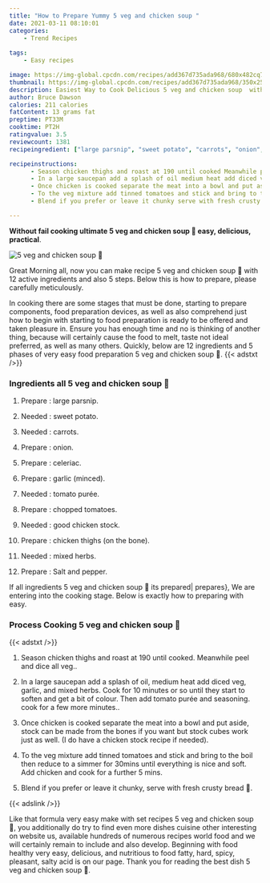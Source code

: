 ```yaml
---
title: "How to Prepare Yummy 5 veg and chicken soup "
date: 2021-03-11 08:10:01
categories:
    - Trend Recipes
    
tags:
    - Easy recipes

image: https://img-global.cpcdn.com/recipes/add367d735ada968/680x482cq70/5-veg-and-chicken-soup-🥣-recipe-main-photo.jpg
thumbnail: https://img-global.cpcdn.com/recipes/add367d735ada968/350x250cq70/5-veg-and-chicken-soup-🥣-recipe-main-photo.jpg
description: Easiest Way to Cook Delicious 5 veg and chicken soup  with 12 ingredients and 5 stages of easy cooking.
author: Bruce Dawson
calories: 211 calories
fatContent: 13 grams fat
preptime: PT33M
cooktime: PT2H
ratingvalue: 3.5
reviewcount: 1381
recipeingredient: ["large parsnip", "sweet potato", "carrots", "onion", "celeriac", "garlic minced", "tomato pure", "chopped tomatoes", "good chicken stock", "chicken thighs on the bone", "mixed herbs", "Salt and pepper"]

recipeinstructions: 
      - Season chicken thighs and roast at 190 until cooked Meanwhile peel and dice all veg 
      - In a large saucepan add a splash of oil medium heat add diced veg garlic and mixed herbs Cook for 10 minutes or so until they start to soften and get a bit of colour Then add tomato pure and seasoning cook for a few more minutes 
      - Once chicken is cooked separate the meat into a bowl and put aside stock can be made from the bones if you want but stock cubes work just as well I do have a chicken stock recipe if needed 
      - To the veg mixture add tinned tomatoes and stick and bring to the boil then reduce to a simmer for 30mins until everything is nice and soft Add chicken and cook for a further 5 mins 
      - Blend if you prefer or leave it chunky serve with fresh crusty bread 

---
```




**Without fail cooking ultimate 5 veg and chicken soup 🥣 easy, delicious, practical**. 


![5 veg and chicken soup 🥣](https://img-global.cpcdn.com/recipes/add367d735ada968/680x482cq70/5-veg-and-chicken-soup-🥣-recipe-main-photo.jpg "5 veg and chicken soup 🥣")




Great Morning all, now you can make recipe 5 veg and chicken soup 🥣 with 12 active ingredients and also 5 steps. Below this is how to prepare, please carefully meticulously.

In cooking there are some stages that must be done, starting to prepare components, food preparation devices, as well as also comprehend just how to begin with starting to food preparation is ready to be offered and taken pleasure in. Ensure you has enough time and no is thinking of another thing, because will certainly cause the food to melt, taste not ideal preferred, as well as many others. Quickly, below are 12 ingredients and 5 phases of very easy food preparation 5 veg and chicken soup 🥣.
{{< adstxt />}}

### Ingredients all 5 veg and chicken soup 🥣


1. Prepare  : large parsnip.

1. Needed  : sweet potato.

1. Needed  : carrots.

1. Prepare  : onion.

1. Prepare  : celeriac.

1. Prepare  : garlic (minced).

1. Needed  : tomato purée.

1. Prepare  : chopped tomatoes.

1. Needed  : good chicken stock.

1. Prepare  : chicken thighs (on the bone).

1. Needed  : mixed herbs.

1. Prepare  : Salt and pepper.



If all ingredients 5 veg and chicken soup 🥣 its prepared| prepares}, We are entering into the cooking stage. Below is exactly how to preparing with easy.

### Process Cooking 5 veg and chicken soup 🥣

{{< adstxt />}}


1. Season chicken thighs and roast at 190 until cooked. Meanwhile peel and dice all veg..



1. In a large saucepan add a splash of oil, medium heat add diced veg, garlic, and mixed herbs. Cook for 10 minutes or so until they start to soften and get a bit of colour. Then add tomato purée and seasoning. cook for a few more minutes..



1. Once chicken is cooked separate the meat into a bowl and put aside, stock can be made from the bones if you want but stock cubes work just as well. (I do have a chicken stock recipe if needed).



1. To the veg mixture add tinned tomatoes and stick and bring to the boil then reduce to a simmer for 30mins until everything is nice and soft. Add chicken and cook for a further 5 mins.



1. Blend if you prefer or leave it chunky, serve with fresh crusty bread 🥖.





{{< adslink />}}

Like that formula very easy make with set recipes 5 veg and chicken soup 🥣, you additionally do try to find even more dishes cuisine other interesting on website us, available hundreds of numerous recipes world food and we will certainly remain to include and also develop. Beginning with food healthy very easy, delicious, and nutritious to food fatty, hard, spicy, pleasant, salty acid is on our page. Thank you for reading the best dish 5 veg and chicken soup 🥣.
